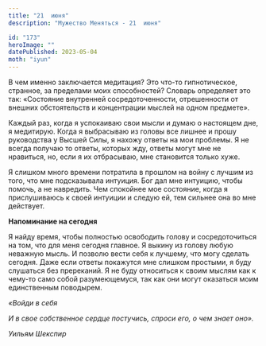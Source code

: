 ```yaml
---
title: "21  июня"
description: "Мужество Меняться - 21  июня"

id: "173"
heroImage: ""
datePublished: 2023-05-04
moth: "iyun"
---
```


В чем именно заключается медитация? Это что-то гипнотическое, странное, за
пределами моих способностей? Словарь определяет это так: «Состояние внутренней
сосредоточенности, отрешенности от внешних обстоятельств и концентрации мыслей
на одном предмете».

Каждый раз, когда я успокаиваю свои мысли и думаю о настоящем дне, я
медитирую. Когда я выбрасываю из головы все лишнее и прошу руководства у
Высшей Силы, я нахожу ответы на мои проблемы. Я не всегда получаю то ответы,
которых жду, ответы могут мне не нравиться, но, если я их отбрасываю, мне
становится только хуже.

Я слишком много времени потратила в прошлом на войну с лучшим из того, что мне
подсказывала интуиция. Бог дал мне интуицию, чтобы помочь, а не навредить. Чем
спокойнее мое состояние, когда я прислушиваюсь к своей интуиции и следую ей,
тем сильнее она во мне действует.

**Напоминание на сегодня**

Я найду время, чтобы полностью освободить голову и сосредоточиться на том, что
для меня сегодня главное. Я выкину из голову любую неважную мысль. И позволю
вести себя к лучшему, что могу сделать сегодня. Даже если ответы покажутся мне
слишком простыми, я буду слушаться без пререканий. Я не буду относиться к
своим мыслям как к чему-то само собой разумеющемуся, так как они могут
оказаться моим единственным поводырем.

_«Войди в себя_

_И в свое собственное сердце постучись, спроси его, о чем знает оно»._

_Уильям Шекспир_

